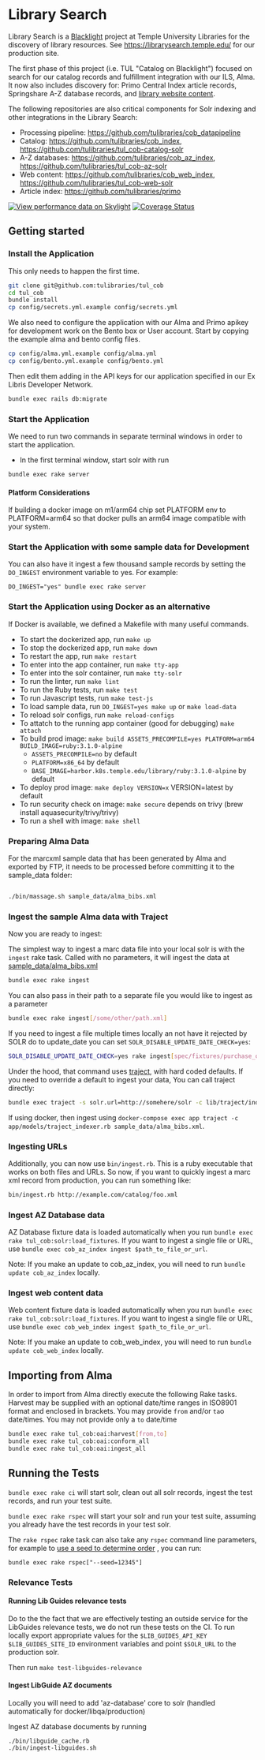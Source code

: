 # Library Search

Library Search is a [Blacklight](https://projectblacklight.org/) project at Temple University Libraries for the discovery of library resources. See https://librarysearch.temple.edu/ for our production site.

The first phase of this project (i.e. TUL "Catalog on Blacklight") focused on search for our catalog records and fulfillment integration with our ILS, Alma. It now also includes discovery for: Primo Central Index article records, Springshare A-Z database records, and [library website content](https://github.com/tulibraries/manifold). 

The following repositories are also critical components for Solr indexing and other integrations in the Library Search: 
* Processing pipeline: https://github.com/tulibraries/cob_datapipeline
* Catalog: https://github.com/tulibraries/cob_index, https://github.com/tulibraries/tul_cob-catalog-solr 
* A-Z databases: https://github.com/tulibraries/cob_az_index, https://github.com/tulibraries/tul_cob-az-solr
* Web content: https://github.com/tulibraries/cob_web_index, https://github.com/tulibraries/tul_cob-web-solr
* Article index: https://github.com/tulibraries/primo


[![View performance data on Skylight](https://badges.skylight.io/status/UMsaUKxxdxMC.svg)](https://oss.skylight.io/app/applications/UMsaUKxxdxMC)
[![Coverage Status](https://coveralls.io/repos/github/tulibraries/tul_cob/badge.svg?branch=main)](https://coveralls.io/github/tulibraries/tul_cob?branch=main)

## Getting started


### Install the Application
This only needs to happen the first time.

```bash
git clone git@github.com:tulibraries/tul_cob
cd tul_cob
bundle install
cp config/secrets.yml.example config/secrets.yml
```

We also need to configure the application with our Alma and Primo apikey for development work on the Bento box or User account. Start by copying the example alma and bento config files.

```bash
cp config/alma.yml.example config/alma.yml
cp config/bento.yml.example config/bento.yml
```

Then edit them adding in the API keys for our application specified in our Ex Libris Developer Network.

```bash
bundle exec rails db:migrate
```

### Start the Application

We need to run two commands in separate terminal windows in order to start the application.
* In the first terminal window, start solr with run
```bash
bundle exec rake server
```

#### Platform Considerations
If building a docker image on m1/arm64 chip set PLATFORM env to PLATFORM=arm64 so that docker pulls an arm64 image compatible with your system.

### Start the Application with some sample data for Development

You can also have it ingest a few thousand sample records by setting the
`DO_INGEST` environment variable to yes. For example:

`DO_INGEST="yes" bundle exec rake server`

### Start the Application using Docker as an alternative

If Docker is available, we defined a Makefile with many useful commands.

* To start the dockerized app, run ```make up```
* To stop the dockerized app, run ```make down```
* To restart the app, run ```make restart```
* To enter into the app container, run ```make tty-app```
* To enter into the solr container, run ```make tty-solr```
* To run the linter, run ```make lint```
* To run the Ruby tests, run ```make test```
* To run Javascript tests, run ```make test-js```
* To load sample data, run ```DO_INGEST=yes make up``` or ```make load-data```
* To reload solr configs, run ```make reload-configs```
* To attatch to the running app container (good for debugging) ```make attach```
* To build prod image: ```make build ASSETS_PRECOMPILE=yes PLATFORM=arm64 BUILD_IMAGE=ruby:3.1.0-alpine```
  * `ASSETS_PRECOMPILE=no` by default
  * `PLATFORM=x86_64` by default
  * `BASE_IMAGE=harbor.k8s.temple.edu/library/ruby:3.1.0-alpine` by default
* To deploy prod image: ```make deploy VERSION=x```  VERSION=latest by default
* To run security check on image: ```make secure``` depends on trivy (brew install aquasecurity/trivy/trivy)
* To run a shell with image: ```make shell```


### Preparing Alma Data

For the marcxml sample data that has been generated by Alma and exported by FTP, it needs to be processed before committing it to the sample_data folder:

```bash

./bin/massage.sh sample_data/alma_bibs.xml

```

### Ingest the sample Alma data with Traject

Now you are ready to ingest:

The simplest way to ingest a marc data file into your local solr is with the `ingest` rake task. Called with no parameters, it will ingest the data at [sample_data/alma_bibs.xml](https://github.com/tulibraries/tul_cob/blob/main/sample_data/alma_bibs.xml)


```bash
bundle exec rake ingest
```

You can also pass in their path to a separate file you would like to ingest as a parameter

```bash
bundle exec rake ingest[/some/other/path.xml]
```

If you need to ingest a file multiple times locally an not have it rejected by SOLR do to update_date you can set `SOLR_DISABLE_UPDATE_DATE_CHECK=yes`:

```bash
SOLR_DISABLE_UPDATE_DATE_CHECK=yes rake ingest[spec/fixtures/purchase_online_bibs.xml]
```

Under the hood, that command uses [traject](https://github.com/traject/traject), with hard coded defaults. If you need to override a default to ingest your data, You can call traject directly:

```bash
bundle exec traject -s solr.url=http://somehere/solr -c lib/traject/indexer_config.rb sample_data/alma_bibs.xml
```

If using docker, then ingest using `docker-compose exec app traject -c app/models/traject_indexer.rb sample_data/alma_bibs.xml`.

### Ingesting URLs
Additionally, you can now use `bin/ingest.rb`. This is a ruby executable that
works on both files and URLs. So now, if you want to quickly ingest a marc xml
record from production, you can run something like:

```bash
bin/ingest.rb http://example.com/catalog/foo.xml
```

### Ingest AZ Database data
AZ Database fixture data is loaded automatically when you run
`bundle exec rake tul_cob:solr:load_fixtures`. If you want to ingest a single file or URL, use `bundle exec cob_az_index ingest $path_to_file_or_url`.

Note: If you make an update to cob_az_index, you will need to run `bundle update cob_az_index` locally.


### Ingest web content data
Web content fixture data is loaded automatically when you run
`bundle exec rake tul_cob:solr:load_fixtures`. If you want to ingest a single file or URL, use `bundle exec cob_web_index ingest $path_to_file_or_url`.

Note: If you make an update to cob_web_index, you will need to run `bundle update cob_web_index` locally.

## Importing from Alma

In order to import from Alma directly execute the following Rake tasks. Harvest may be supplied with
an optional date/time ranges in ISO8901 format and enclosed in brackets. You may provide `from` and/or `ta`o
date/times. You may not provide only a `to` date/time

```bash
bundle exec rake tul_cob:oai:harvest[from,to]
bundle exec rake tul_cob:oai:conform_all
bundle exec rake tul_cob:oai:ingest_all
```

## Running the Tests

`bundle exec rake ci` will start solr, clean out all solr records, ingest the
test records, and run your test suite.

`bundle exec rake rspec` will start your solr and run your test suite, assuming
you already have the test records in your test solr.

The `rake rspec` rake task can also take any `rspec` command line parameters, for
example to [use a seed to determine order](https://relishapp.com/rspec/rspec-core/v/3-7/docs/command-line/order) , you can run:

`bundle exec rake rspec["--seed=12345"]`

### Relevance Tests

#### Running Lib Guides relevance tests

Do to the the fact that we are effectively testing an outside service for the
LibGuides relevance tests, we do not run these tests on the CI.  To run
locally export appropriate values for the `$LIB_GUIDES_API_KEY`  `$LIB_GUIDES_SITE_ID`
environment variables and point `$SOLR_URL` to the production solr.

Then run `make test-libguides-relevance`


#### Ingest LibGuide AZ documents
Locally you will need to add 'az-database' core to solr (handled automatically for docker/libqa/production)

Ingest AZ database documents by running

```
./bin/libguide_cache.rb
./bin/ingest-libguides.sh
```
